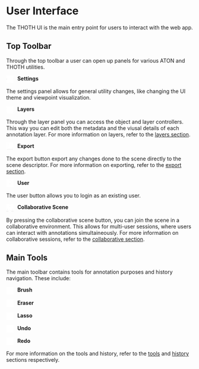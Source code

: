 # User Interface

The THOTH UI is the main entry point for users to interact with the web app. 

## Top Toolbar

Through the top toolbar a user can open up panels for various ATON and THOTH utilities.

<img src="../../assets/icons/settings.png" alt="settings" width="20" style="vertical-align:middle; margin-right:6px;"> **Settings**

The settings panel allows for general utility changes, like changing the UI theme and viewpoint visualization.

<img src="../../assets/icons/layers.png" alt="layers" width="20" style="vertical-align:middle; margin-right:6px;"> **Layers**

Through the layer panel you can access the object and layer controllers. This way you can edit both the metadata and the viusal details of each annotation layer. For more information on layers, refer to the [layers section](../manual/layers.md).

<img src="../../assets/icons/link.png" alt="export" width="20" style="vertical-align:middle; margin-right:6px;"> **Export**

The export button export any changes done to the scene directly to the scene descriptor. For more information on exporting, refer to the [export section](../manual/export.md).

<img src="../../assets/icons/user.png" alt="user" width="20" style="vertical-align:middle; margin-right:6px;"> **User**

The user button allows you to login as an existing user.  

<img src="../../assets/icons/vrc.png" alt="collab" width="20" style="vertical-align:middle; margin-right:6px;"> **Collaborative Scene**

By pressing the collaborative scene button, you can join the scene in a collaborative environment. This allows for multi-user sessions, where users can interact with annotations simultaineously. For more information on collaborative sessions, refer to the [collaborative section](../manual/collab.md).

## Main Tools

The main toolbar contains tools for annotation purposes and history navigation. These include:

<img src="../../assets/icons/brush.png" alt="brush" width="20" style="vertical-align:middle; margin-right:6px;"> **Brush**

<img src="../../assets/icons/eraser.png" alt="eraser" width="20" style="vertical-align:middle; margin-right:6px;"> **Eraser**

<img src="../../assets/icons/lasso.png" alt="lasso" width="20" style="vertical-align:middle; margin-right:6px;"> **Lasso**

<img src="../../assets/icons/undo.png" alt="undo" width="20" style="vertical-align:middle; margin-right:6px;"> **Undo**

<img src="../../assets/icons/redo.png" alt="redo" width="20" style="vertical-align:middle; margin-right:6px;"> **Redo**

For more information on the tools and history, refer to the [tools](../manual/tools.md) and [history](../manual/history.md) sections respectively.